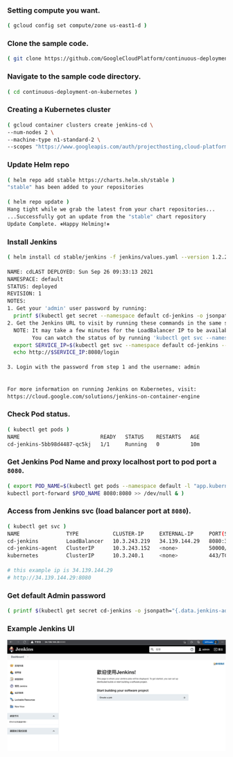 ### Setting compute you want.
```bash
( gcloud config set compute/zone us-east1-d )
```

### Clone the sample code.
```bash
( git clone https://github.com/GoogleCloudPlatform/continuous-deployment-on-kubernetes.git )
```

### Navigate to the sample code directory.
```bash
( cd continuous-deployment-on-kubernetes )
```

### Creating a Kubernetes cluster
```bash
( gcloud container clusters create jenkins-cd \
--num-nodes 2 \
--machine-type n1-standard-2 \
--scopes "https://www.googleapis.com/auth/projecthosting,cloud-platform" )
```


### Update Helm repo
```bash
( helm repo add stable https://charts.helm.sh/stable )
"stable" has been added to your repositories

( helm repo update )
Hang tight while we grab the latest from your chart repositories...
...Successfully got an update from the "stable" chart repository
Update Complete. ⎈Happy Helming!⎈
```

### Install Jenkins
```bash
( helm install cd stable/jenkins -f jenkins/values.yaml --version 1.2.2 --wait )

NAME: cdLAST DEPLOYED: Sun Sep 26 09:33:13 2021
NAMESPACE: default
STATUS: deployed
REVISION: 1
NOTES:
1. Get your 'admin' user password by running:
  printf $(kubectl get secret --namespace default cd-jenkins -o jsonpath="{.data.jenkins-admin-password}" | base64 --decode);echo
2. Get the Jenkins URL to visit by running these commands in the same shell:
  NOTE: It may take a few minutes for the LoadBalancer IP to be available.
        You can watch the status of by running 'kubectl get svc --namespace default -w cd-jenkins'
  export SERVICE_IP=$(kubectl get svc --namespace default cd-jenkins --template "{{ range (index .status.loadBalancer.ingress 0) }}{{ . }}{{ end }}")
  echo http://$SERVICE_IP:8080/login

3. Login with the password from step 1 and the username: admin


For more information on running Jenkins on Kubernetes, visit:
https://cloud.google.com/solutions/jenkins-on-container-engine
```

### Check Pod status.
```bash
( kubectl get pods )
NAME                          READY   STATUS    RESTARTS   AGE
cd-jenkins-5bb98d4487-qc5kj   1/1     Running   0          10m
```

### Get Jenkins Pod Name and proxy localhost port to pod port a `8080`.
```bash
( export POD_NAME=$(kubectl get pods --namespace default -l "app.kubernetes.io/component=jenkins-master" -l "app.kubernetes.io/instance=cd" -o jsonpath="{.items[0].metadata.name}")
kubectl port-forward $POD_NAME 8080:8080 >> /dev/null & )
```

### Access from Jenkins svc (load balancer port at `8080`).
```bash
( kubectl get svc )
NAME               TYPE           CLUSTER-IP     EXTERNAL-IP     PORT(S)          AGE
cd-jenkins         LoadBalancer   10.3.243.219   34.139.144.29   8080:32236/TCP   14m
cd-jenkins-agent   ClusterIP      10.3.243.152   <none>          50000/TCP        14m
kubernetes         ClusterIP      10.3.240.1     <none>          443/TCP          16m

# this example ip is 34.139.144.29
# http://34.139.144.29:8080
```

### Get default Admin password
```bash
( printf $(kubectl get secret cd-jenkins -o jsonpath="{.data.jenkins-admin-password}" | base64 --decode);echo )
```

### Example Jenkins UI
![](./jenkins-ui.png)
